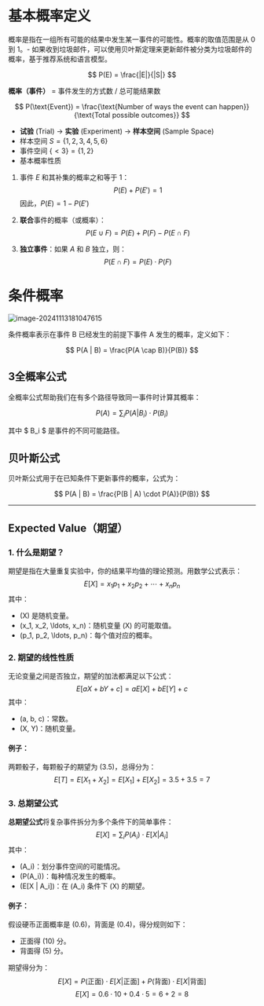
# 基本概率定义

概率是指在一组所有可能的结果中发生某一事件的可能性。概率的取值范围是从 0 到 1。- 如果收到垃圾邮件，可以使用贝叶斯定理来更新邮件被分类为垃圾邮件的概率，基于推荐系统和语言模型。

$$
P(E) = \frac{|E|}{|S|}
$$

**概率（事件）** = 事件发生的方式数 / 总可能结果数

$$
P(\text{Event}) = \frac{\text{Number of ways the event can happen}}{\text{Total possible outcomes}}
$$

- **试验** (Trial) -> **实验** (Experiment) -> **样本空间** (Sample Space)
- 样本空间 $S = \{1, 2, 3, 4, 5, 6\}$
- 事件空间 $\{<3\} = \{1, 2\}$
- 基本概率性质

1. 事件 $E$ 和其补集的概率之和等于 1：
   $$
   P(E) + P(E') = 1
   $$
   因此，$P(E) = 1 - P(E')$

2. **联合**事件的概率（或概率）：
   $$
   P(E \cup F) = P(E) + P(F) - P(E \cap F)
   $$

3. **独立事件**：如果 $A$ 和 $B$ 独立，则：
   $$
   P(E \cap F) = P(E) \cdot P(F)
   $$

#  条件概率

![image-20241113181047615](image-20241113181047615.png)

条件概率表示在事件 B 已经发生的前提下事件 A 发生的概率，定义如下：

$$
P(A | B) = \frac{P(A \cap B)}{P(B)}
$$

## 3全概率公式

全概率公式帮助我们在有多个路径导致同一事件时计算其概率：

$$
P(A) = \sum_{i} P(A | B_i) \cdot P(B_i)
$$

其中 $ B_i $ 是事件的不同可能路径。

## 贝叶斯公式

贝叶斯公式用于在已知条件下更新事件的概率，公式为：

$$
P(A | B) = \frac{P(B | A) \cdot P(A)}{P(B)}
$$

---

## **Expected Value（期望）**

### **1. 什么是期望？**
期望是指在大量重复实验中，你的结果平均值的理论预测。用数学公式表示：
$$
E[X] = x_1 p_1 + x_2 p_2 + \cdots + x_n p_n
$$
其中：
- \(X\) 是随机变量。
- \(x_1, x_2, \ldots, x_n\)：随机变量 \(X\) 的可能取值。
- \(p_1, p_2, \ldots, p_n\)：每个值对应的概率。

### **2. 期望的线性性质**
无论变量之间是否独立，期望的加法都满足以下公式：
$$
E[aX + bY + c] = aE[X] + bE[Y] + c
$$
其中：
- \(a, b, c\)：常数。
- \(X, Y\)：随机变量。

#### **例子**：
两颗骰子，每颗骰子的期望为 \(3.5\)，总得分为：
$$
E[T] = E[X_1 + X_2] = E[X_1] + E[X_2] = 3.5 + 3.5 = 7
$$

### **3. 总期望公式**
**总期望公式**将复杂事件拆分为多个条件下的简单事件：
$$
E[X] = \sum_{i} P(A_i) \cdot E[X | A_i]
$$
其中：
- \(A_i\)：划分事件空间的可能情况。
- \(P(A_i)\)：每种情况发生的概率。
- \(E[X | A_i]\)：在 \(A_i\) 条件下 \(X\) 的期望。

#### **例子**：
假设硬币正面概率是 \(0.6\)，背面是 \(0.4\)，得分规则如下：
- 正面得 \(10\) 分。
- 背面得 \(5\) 分。

期望得分为：
$$
E[X] = P(\text{正面}) \cdot E[X | \text{正面}] + P(\text{背面}) \cdot E[X | \text{背面}]
$$
$$
E[X] = 0.6 \cdot 10 + 0.4 \cdot 5 = 6 + 2 = 8
$$
